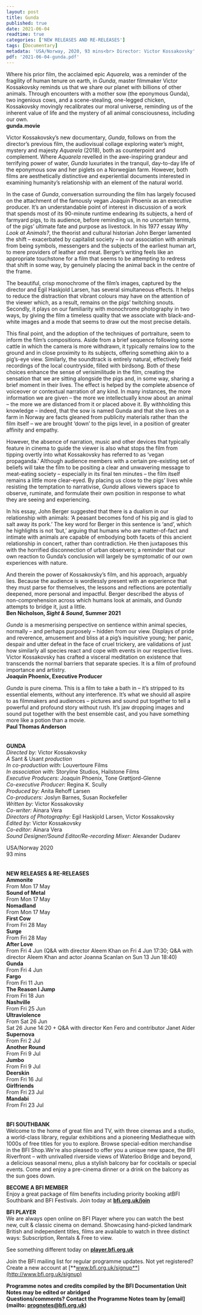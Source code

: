 ```yaml
---
layout: post
title: Gunda
published: true
date: 2021-06-04
readtime: true
categories: ['NEW RELEASES AND RE-RELEASES']
tags: [Documentary]
metadata: 'USA/Norway, 2020, 93 mins<br> Director: Victor Kossakovsky'
pdf: '2021-06-04-gunda.pdf'
---
```

Where his prior film, the acclaimed epic _Aquarela_, was a reminder of the fragility of human tenure on earth, in _Gunda_, master filmmaker Victor Kossakovsky reminds us that we share our planet with billions of other animals. Through encounters with a mother sow (the eponymous Gunda), two ingenious cows, and a scene-stealing, one-legged chicken, Kossakovsky movingly recalibrates our moral universe, reminding us of the inherent value of life and the mystery of all animal consciousness, including our own.<br>
**gunda.movie**

Victor Kossakovsky’s new documentary, _Gunda_, follows on from the director’s previous film, the audiovisual collage exploring water’s might, mystery and majesty _Aquarela_ (2018), both as counterpoint and complement. Where _Aquarela_ revelled in the awe-inspiring grandeur and terrifying power of water, _Gunda_ luxuriates in the tranquil, day-to-day life of the eponymous sow and her piglets on a Norwegian farm. However, both films are aesthetically distinctive and experiential documents interested in examining humanity’s relationship with an element of the natural world.

In the case of _Gunda_, conversation surrounding the film has largely focused on the attachment of the famously vegan Joaquin Phoenix as an executive producer. It’s an understandable point of interest in discussion of a work that spends most of its 90-minute runtime endearing its subjects, a herd of farmyard pigs, to its audience, before reminding us, in no uncertain terms, of the pigs’ ultimate fate and purpose as livestock. In his 1977 essay _Why Look at Animals?_, the theorist and cultural historian John Berger lamented the shift – exacerbated by capitalist society – in our association with animals from being symbols, messengers and the subjects of the earliest human art, to mere providers of leather and meat. Berger’s writing feels like an appropriate touchstone for a film that seems to be attempting to redress that shift in some way, by genuinely placing the animal back in the centre of the frame.

The beautiful, crisp monochrome of the film’s images, captured by the director and Egil Haskjold Larsen, has several simultaneous effects. It helps to reduce the distraction that vibrant colours may have on the attention of the viewer which, as a result, remains on the pigs’ twitching snouts. Secondly, it plays on our familiarity with monochrome photography in two ways, by giving the film a timeless quality that we associate with black-and-white images and a mode that seems to draw out the most precise details.

This final point, and the adoption of the techniques of portraiture, seem to inform the film’s compositions. Aside from a brief sequence following some cattle in which the camera is more withdrawn, it typically remains low to the ground and in close proximity to its subjects, offering something akin to a pig’s-eye view. Similarly, the soundtrack is entirely natural, effectively field recordings of the local countryside, filled with birdsong. Both of these choices enhance the sense of verisimilitude in the film, creating the sensation that we are sitting alongside the pigs and, in some way, sharing a brief moment in their lives. The effect is helped by the complete absence of voiceover or contextual narration of any kind. In many instances, the more information we are given – the more we intellectually know about an animal – the more we are distanced from it or placed above it. By withholding this knowledge – indeed, that the sow is named Gunda and that she lives on a farm in Norway are facts gleaned from publicity materials rather than the film itself – we are brought ‘down’ to the pigs level, in a position of greater affinity and empathy.

However, the absence of narration, music and other devices that typically feature in cinema to guide the viewer is also what stops the film from tipping overtly into what Kossakovsky has referred to as ‘vegan propaganda.’ Although audience members with a certain pre-existing set of beliefs will take the film to be positing a clear and unwavering message to meat-eating society – especially in its final ten minutes – the film itself remains a little more clear-eyed. By placing us close to the pigs’ lives while resisting the temptation to narrativise, _Gunda_ allows viewers space to observe, ruminate, and formulate their own position in response to what they are seeing and experiencing.

In his essay, John Berger suggested that there is a dualism in our relationship with animals: ‘A peasant becomes fond of his pig and is glad to salt away its pork.’ The key word for Berger in this sentence is ‘and’, which he highlights is not ‘but,’ arguing that humans who are matter-of-fact and intimate with animals are capable of embodying both facets of this ancient relationship in concert, rather than contradiction. He then juxtaposes this with the horrified disconnection of urban observers; a reminder that our own reaction to Gunda’s conclusion will largely be symptomatic of our own experiences with nature.

And therein the power of Kossakovsky’s film, and his approach, arguably lies. Because the audience is wordlessly present with an experience that they must parse for themselves, the lessons and reflections are potentially deepened, more personal and impactful. Berger described the abyss of non-comprehension across which humans look at animals, and _Gunda_ attempts to bridge it, just a little.<br>
**Ben Nicholson, _Sight & Sound_, Summer 2021**<br>

_Gunda_ is a mesmerising perspective on sentience within animal species, normally – and perhaps purposely – hidden from our view. Displays of pride and reverence, amusement and bliss at a pig’s inquisitive young; her panic, despair and utter defeat in the face of cruel trickery, are validations of just how similarly all species react and cope with events in our respective lives. Victor Kossakovsky has crafted a visceral meditation on existence that transcends the normal barriers that separate species. It is a film of profound importance and artistry.<br>
**Joaquin Phoenix, Executive Producer**<br>

_Gunda_ is pure cinema. This is a film to take a bath in – it’s stripped to its essential elements, without any interference. It’s what we should all aspire to as filmmakers and audiences – pictures and sound put together to tell a powerful and profound story without rush. It’s jaw dropping images and sound put together with the best ensemble cast, and you have something more like a potion than a movie.<br>
**Paul Thomas Anderson**<br>
<br><br>
**GUNDA**<br>
_Directed by:_ Victor Kossakovsky<br>
_A_ Sant & Usant _production_<br>
_In co-production with:_ Louvertoure Films<br>
_In association with:_ Storyline Studios, Hailstone Films<br>
_Executive Producers:_ Joaquin Phoenix, Tone Grøttjord-Glenne<br>
_Co-executive Producer:_ Regina K. Scully<br>
_Produced by:_ Anita Rehoff Larsen<br>
_Co-producers:_ Joslyn Barnes, Susan Rockefeller<br>
_Written by:_ Victor Kossakovsky<br>
_Co-writer:_ Ainara Vera<br>
_Directors of Photography:_ Egil Haskjold Larsen, Victor Kossakovsky<br>
_Edited by:_ Victor Kossakovsky<br>
_Co-editor:_ Ainara Vera<br>
_Sound Designer/Sound Editor/Re-recording Mixer:_ Alexander Dudarev<br>

USA/Norway 2020<br>
93 mins<br>
<br><br>
**NEW RELEASES & RE-RELEASES**<br>
**Ammonite**<br>
From Mon 17 May<br>
**Sound of Metal**<br>
From Mon 17 May<br>
**Nomadland**<br>
From Mon 17 May<br>
**First Cow**<br>
From Fri 28 May<br>
**Surge**<br>
From Fri 28 May<br>
**After Love**<br>
From Fri 4 Jun (Q&A with director Aleem Khan on Fri 4 Jun 17:30; Q&A with director Aleem Khan and actor Joanna Scanlan on Sun 13 Jun 18:40)<br>
**Gunda**<br>
From Fri 4 Jun<br>
**Fargo**<br>
From Fri 11 Jun<br>
**The Reason I Jump**<br>
From Fri 18 Jun<br>
**Nashville**<br>
From Fri 25 Jun<br>
**Ultraviolence**<br>
From Sat 26 Jun<br>
Sat 26 June 14:20 + Q&A with director Ken Fero and contributor Janet Alder<br>
**Supernova**<br>
From Fri 2 Jul<br>
**Another Round**<br>
From Fri 9 Jul<br>
**Jumbo**<br>
From Fri 9 Jul<br>
**Deerskin**<br>
From Fri 16 Jul<br>
**Girlfriends**<br>
From Fri 23 Jul<br>
**Mandabi**<br>
From Fri 23 Jul<br>
<br><br>
**BFI SOUTHBANK**  
Welcome to the home of great film and TV, with three cinemas and a studio, a world-class library, regular exhibitions and a pioneering Mediatheque with 1000s of free titles for you to explore. Browse special-edition merchandise in the BFI Shop.We&#39;re also pleased to offer you a unique new space, the BFI Riverfront – with unrivalled riverside views of Waterloo Bridge and beyond, a delicious seasonal menu, plus a stylish balcony bar for cocktails or special events. Come and enjoy a pre-cinema dinner or a drink on the balcony as the sun goes down.  

**BECOME A BFI MEMBER**  
Enjoy a great package of film benefits including priority booking atBFI Southbank and BFI Festivals. Join today at [**bfi.org.uk/join**](http://www.bfi.org.uk/join)  

**BFI PLAYER**  
 We are always open online on BFI Player where you can watch the best new, cult &amp; classic cinema on demand. Showcasing hand-picked landmark British and independent titles, films are available to watch in three distinct ways: Subscription, Rentals &amp; Free to view.  

See something different today on [**player.bfi.org.uk**](https://player.bfi.org.uk)  

Join the BFI mailing list for regular programme updates. Not yet registered? Create a new account at [**www.bfi.org.uk/signup**](http://www.bfi.org.uk/signup)

**Programme notes and credits compiled by the BFI Documentation Unit  
Notes may be edited or abridged  
Questions/comments? Contact the Programme Notes team by [email](mailto: prognotes@bfi.org.uk)**
